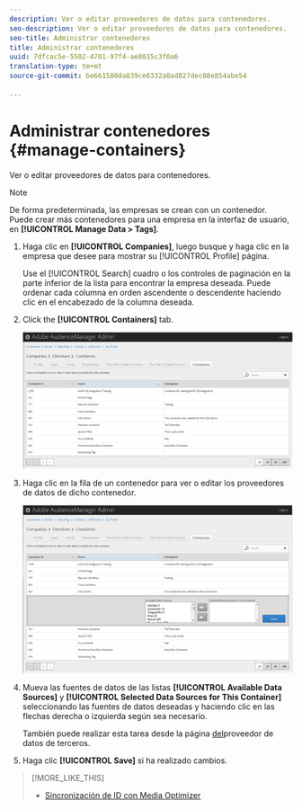 ```yaml
---
description: Ver o editar proveedores de datos para contenedores.
seo-description: Ver o editar proveedores de datos para contenedores.
seo-title: Administrar contenedores
title: Administrar contenedores
uuid: 7dfcac5e-5502-4701-97f4-ae8015c3f0a6
translation-type: tm+mt
source-git-commit: be661580da839ce6332a0ad827dec08e854abe54

---
```



# Administrar contenedores {#manage-containers}

Ver o editar proveedores de datos para contenedores.

<!-- t_containers.xml -->

>[!NOTE]
>
>De forma predeterminada, las empresas se crean con un contenedor. Puede crear más contenedores para una empresa en la interfaz de usuario, en **[!UICONTROL Manage Data > Tags]**.

1. Haga clic en **[!UICONTROL Companies]**, luego busque y haga clic en la empresa que desee para mostrar su [!UICONTROL Profile] página.

   Use el [!UICONTROL Search] cuadro o los controles de paginación en la parte inferior de la lista para encontrar la empresa deseada. Puede ordenar cada columna en orden ascendente o descendente haciendo clic en el encabezado de la columna deseada.

1. Click the **[!UICONTROL Containers]** tab.

   ![](assets/containers.png)

1. Haga clic en la fila de un contenedor para ver o editar los proveedores de datos de dicho contenedor.

   ![Resultado del paso](assets/containers_edit.png)

1. Mueva las fuentes de datos de las listas **[!UICONTROL Available Data Sources]** y **[!UICONTROL Selected Data Sources for This Container]** seleccionando las fuentes de datos deseadas y haciendo clic en las flechas derecha o izquierda según sea necesario.

   También puede realizar esta tarea desde la página [del](../companies/admin-third-party-providers.md#task_E942DD674D794BA6B8EFD52FD866E689)proveedor de datos de terceros.

1. Haga clic **[!UICONTROL Save]** si ha realizado cambios.

>[!MORE_LIKE_THIS]
>
>* [Sincronización de ID con Media Optimizer](../companies/admin-amo-sync.md#concept_2B5537233DAA4860B3503B344F937D83)

